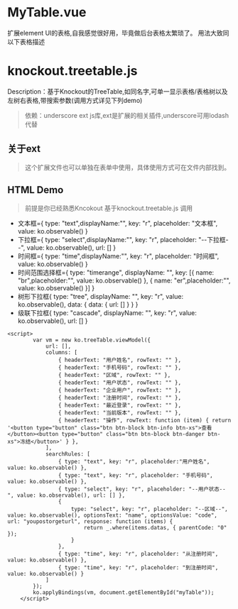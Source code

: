 # MyTable.vue
扩展element UI的表格,自我感觉很好用，毕竟做后台表格太繁琐了。
用法大致同以下表格描述
# knockout.treetable.js
Description：基于Knockout的TreeTable,如同名字,可单一显示表格/表格树以及左树右表格,带搜索参数(调用方式详见下列demo)
>依赖：underscore ext js库,ext是扩展的相关插件,underscore可用lodash代替
## 关于ext
>这个扩展文件也可以单独在表单中使用，具体使用方式可在文件内部找到。

## HTML Demo
>前提是你已经熟悉Kncokout
基于knockout.treetable.js 调用
* 文本框={ type: "text",displayName:"", key: "r", placeholder: "文本框", value: ko.observable() }
* 下拉框={ type: "select",displayName:"", key: "r", placeholder: "--下拉框--", value: ko.observable(), url: [] }
* 时间框={ type: "time",displayName:"", key: "r", placeholder: "时间框", value: ko.observable() }
* 时间范围选择框={ type: "timerange", displayName: "", key: [{ name: "br",placeholder:"", value: ko.observable() }, { name: "er",placeholder:"", value: ko.observable() }] }
* 树形下拉框{ type: "tree", displayName: "", key: "r", value: ko.observable(), data: { data: { url: [] } } }
* 级联下拉框{ type: "cascade", displayName: "", key: "r", value: ko.observable(), url: [] }
```
<script>
        var vm = new ko.treeTable.viewModel({
            url: [],
            columns: [
                { headerText: "用户姓名", rowText: "" },
                { headerText: "手机号码", rowText: "" },
                { headerText: "区域", rowText: "" },
                { headerText: "用户状态", rowText: "" },
                { headerText: "企业用户", rowText: "" },
                { headerText: "注册时间", rowText: "" },
                { headerText: "最近登录", rowText: "" },
                { headerText: "当前版本", rowText: "" },
                { headerText: "操作", rowText: function (item) { return '<button type="button" class="btn btn-block btn-info btn-xs">查看</button><button type="button" class="btn btn-block btn-danger btn-xs">冻结</button>' } },
            ],
            searchRules: [
                { type: "text", key: "r", placeholder:"用户姓名", value: ko.observable() },
                { type: "text", key: "r", placeholder: "手机号码", value: ko.observable() },
                { type: "select", key: "r", placeholder: "--用户状态--", value: ko.observable(), url: [] },
                {
                    type: "select", key: "r", placeholder: "--区域--", value: ko.observable(), optionsText: "name", optionsValue: "code", url: "youpostorgeturl", response: function (items) {
                        return _.where(items.datas, { parentCode: "0" });
                    }
                },
                { type: "time", key: "r", placeholder: "从注册时间", value: ko.observable() },
                { type: "time", key: "r", placeholder: "到注册时间", value: ko.observable() }
            ]
        });
        ko.applyBindings(vm, document.getElementById("myTable"));
    </script>
```
